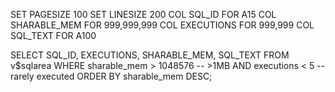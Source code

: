 SET PAGESIZE 100
SET LINESIZE 200
COL SQL_ID FOR A15
COL SHARABLE_MEM FOR 999,999,999
COL EXECUTIONS FOR 999,999
COL SQL_TEXT FOR A100

SELECT SQL_ID, EXECUTIONS, SHARABLE_MEM, SQL_TEXT
FROM v$sqlarea
WHERE sharable_mem > 1048576  -- >1MB
AND executions < 5            -- rarely executed
ORDER BY sharable_mem DESC;
